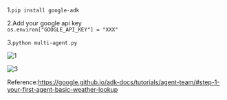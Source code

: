 1.```pip install google-adk```

2.Add your google api key <br>
```os.environ["GOOGLE_API_KEY"] = "XXX"```

3.```python multi-agent.py```

![1](https://github.com/user-attachments/assets/f9600d82-06a8-4569-8f1e-c1ddb5a0cdd1)

![3](https://github.com/user-attachments/assets/49a89763-ba8d-41f6-847b-7b4bebfae3c7)


Reference:https://google.github.io/adk-docs/tutorials/agent-team/#step-1-your-first-agent-basic-weather-lookup
